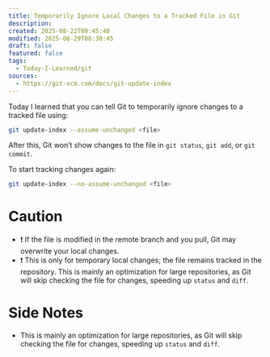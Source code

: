 ```yaml
---
title: Temporarily Ignore Local Changes to a Tracked File in Git
description:
created: 2025-08-22T09:45:40
modified: 2025-08-29T08:30:45
draft: false
featured: false
tags:
  - Today-I-Learned/git
sources:
  - https://git-scm.com/docs/git-update-index
---
```


Today I learned that you can tell Git to temporarily ignore changes to a tracked file using:

```bash
git update-index --assume-unchanged <file>
```

After this, Git won’t show changes to the file in `git status`, `git add`, or `git commit`.

To start tracking changes again:

```bash
git update-index --no-assume-unchanged <file>
```

# Caution

* ❗️ If the file is modified in the remote branch and you pull, Git may overwrite your local changes.
* ❗️ This is only for temporary local changes; the file remains tracked in the repository.
This is mainly an optimization for large repositories, as Git will skip checking the file for changes, speeding up `status` and `diff`.

# Side Notes

* This is mainly an optimization for large repositories, as Git will skip checking the file for changes, speeding up `status` and `diff`.
